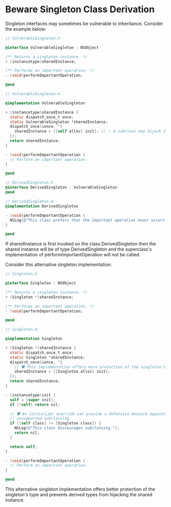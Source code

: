 # Beware Singleton Class Derivation

Singleton interfaces may sometimes be vulnerable to inheritance. Consider the example below:

```Objective-C
// VulnerableSingleton.h

@interface VulnerableSingleton : NSObject

/** Returns a singleton instance. */
+ (instancetype)sharedInstance;

/** Performs an important operation. */
- (void)performImportantOperation;

@end

```

```Objective-C
// VulnerableSingleton.m

@implementation VulnerableSingleton

+ (instancetype)sharedInstance {
  static dispatch_once_t once;
  static VulnerableSingleton *sharedInstance;
  dispatch_once(&once, ^{
    sharedInstance = [[self alloc] init]; // 💥 A subclass may hijack the singleton instance.
  });
  return sharedInstance;
}

- (void)performImportantOperation {
  // Perform an important operation.
}

@end

```

```Objective-C
// DerivedSingleton.h
@interface DerivedSingleton : VulnerableSingleton
@end

```

```Objective-C
// DerivedSingleton.m
@implementation DerivedSingleton

- (void)performImportantOperation {
  NSLog(@"This class prefers that the important operation never occurs.");
}

@end

```

If sharedInstance is first invoked on the class DerivedSingleton then the shared instance
will be of type DerivedSingleton and the superclass's implementation of performImportantOperation
will not be called.

Consider this alternative singleton implementation:

```Objective-C
// Singleton.h

@interface Singleton : NSObject

/** Returns a singleton instance. */
+ (Singleton *)sharedInstance;

/** Performs an important operation. */
- (void)performImportantOperation;

@end

```

```Objective-C
// Singleton.m

@implementation Singleton

+ (Singleton *)sharedInstance {
  static dispatch_once_t once;
  static Singleton *sharedInstance;
  dispatch_once(&once, ^{
    // 🛡 This implementation offers more protection of the singleton's type.
    sharedInstance = [[Singleton alloc] init];
  });
  return sharedInstance;
}

- (instancetype)init {
  self = [super init];
  if (!self) return nil;

  // 🛡 An initializer override can provide a defensive measure against
  // unsupported subclassing.
  if ([self class] != [Singleton class]) {
    NSLog(@"This class discourages subclassing.");
    return nil;
  }

  return self;
}

- (void)performImportantOperation {
  // Perform an important operation.
}

@end

```

This alternative singleton implementation offers better protection of the singleton's type
and prevents derived types from hijacking the shared instance.

